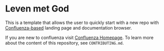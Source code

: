 # Leven met God

This is a template that allows the user to quickly start with a new repo with [Confluenza-based](https://confluenza.online) landing page and documentation browser.

If you are new to confluenza visit [Confluenza Homepage](https://confluenza.online). To learn more about the content of this repository, see `CONTRIBUTING.md`.
